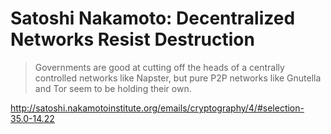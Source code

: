 # Satoshi Nakamoto: Decentralized Networks Resist Destruction

> Governments are good at cutting off the heads of a centrally controlled networks like Napster, but pure P2P networks like Gnutella and Tor seem to be holding their own. 

http://satoshi.nakamotoinstitute.org/emails/cryptography/4/#selection-35.0-14.22
